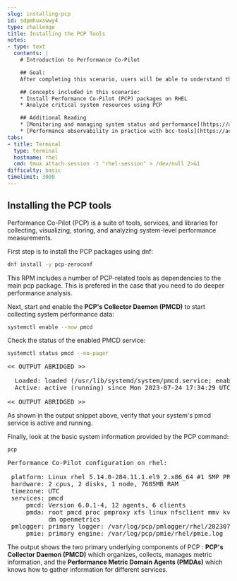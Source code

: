 ```yaml
---
slug: installing-pcp
id: sdpmhuxswwy4
type: challenge
title: Installing the PCP Tools
notes:
- type: text
  contents: |
    # Introduction to Performance Co-Pilot

    ## Goal:
    After completing this scenario, users will be able to understand the basics of Performance Co-Pilot (PCP) in RHEL, and use PCP to analyze system performance.

    ## Concepts included in this scenario:
    * Install Performance Co-Pilot (PCP) packages on RHEL
    * Analyze critical system resources using PCP

    ## Additional Reading
    * [Monitoring and managing system status and performance](https://access.redhat.com/documentation/gu-in/red_hat_enterprise_linux/9/html/monitoring_and_managing_system_status_and_performance/setting-up-pcp_monitoring-and-managing-system-status-and-performance#doc-wrapper)
    * [Performance observability in practice with bcc-tools](https://access.redhat.com/documentation/en-us/red_hat_enterprise_linux/8/html/monitoring_and_managing_system_status_and_performance/monitoring-performance-with-performance-co-pilot_monitoring-and-managing-system-status-and-performance)
tabs:
- title: Terminal
  type: terminal
  hostname: rhel
  cmd: tmux attach-session -t "rhel-session" > /dev/null 2>&1
difficulty: basic
timelimit: 3000
---
```

## Installing the PCP tools

Performance Co-Pilot (PCP) is a suite of tools, services, and libraries for collecting, visualizing, storing, and analyzing system-level performance measurements.

First step is to install the PCP packages using dnf:

```bash
dnf install -y pcp-zeroconf
```

This RPM includes a number of PCP-related tools as dependencies to the main pcp package. This is prefered in the case that you need to do deeper performance analysis.

Next, start and enable the **PCP's Collector Daemon (PMCD)** to start collecting system performance data:

```bash
systemctl enable --now pmcd
```

Check the status of the enabled PMCD service:

```bash
systemctl status pmcd --no-pager
```

<pre class="file">
<< OUTPUT ABRIDGED >>

  Loaded: loaded (/usr/lib/systemd/system/pmcd.service; enabled; preset: disabled)
  Active: active (running) since Mon 2023-07-24 17:34:29 UTC; 17s ago

<< OUTPUT ABRIDGED >>
</pre>

As shown in the output snippet above, verify that your system's pmcd service is active and running.

Finally, look at the basic system information provided by the PCP command:

```bash
pcp
```

<pre class="file">
Performance Co-Pilot configuration on rhel:

 platform: Linux rhel 5.14.0-284.11.1.el9_2.x86_64 #1 SMP PREEMPT_DYNAMIC Wed Apr 12 10:45:03 EDT 2023 x86_64
 hardware: 2 cpus, 2 disks, 1 node, 7685MB RAM
 timezone: UTC
 services: pmcd
     pmcd: Version 6.0.1-4, 12 agents, 6 clients
     pmda: root pmcd proc pmproxy xfs linux nfsclient mmv kvm jbd2
           dm openmetrics
 pmlogger: primary logger: /var/log/pcp/pmlogger/rhel/20230724.17.34
     pmie: primary engine: /var/log/pcp/pmie/rhel/pmie.log
</pre>

The output shows the two primary underlying components of PCP : **PCP's Collector Daemon (PMCD)** which organizes, collects, manages metric information, and the **Performance Metric Domain Agents (PMDAs)** which knows how to gather information for different services.